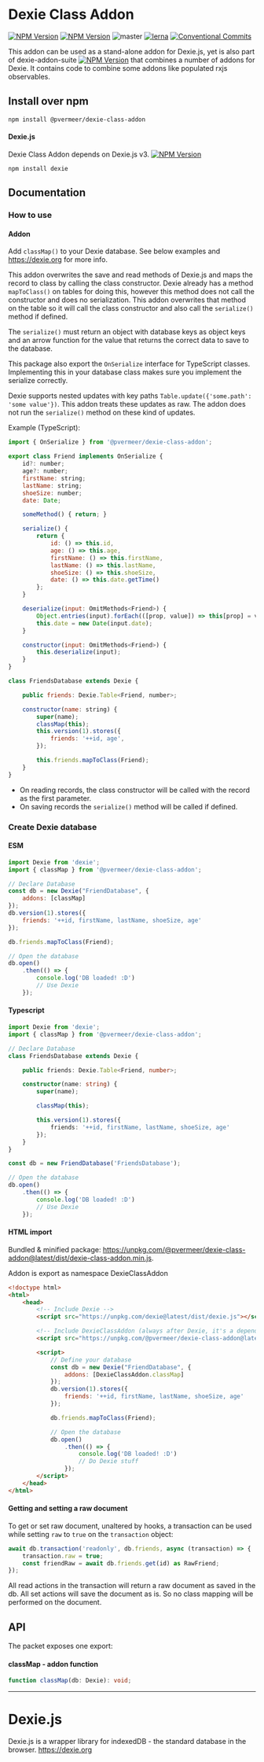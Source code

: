 Dexie Class Addon
======

[![NPM Version](https://img.shields.io/npm/v/@pvermeer/dexie-class-addon/latest.svg)](https://www.npmjs.com/package/@pvermeer/dexie-class-addon)
[![NPM Version](https://img.shields.io/npm/v/@pvermeer/dexie-class-addon/beta.svg)](https://www.npmjs.com/package/@pvermeer/dexie-class-addon)
![master](https://github.com/pvermeer/dexie-addon-suite-monorepo/actions/workflows/test.yml/badge.svg?branch=master)
[![lerna](https://img.shields.io/badge/maintained%20with-lerna-cc00ff.svg)](https://lerna.js.org/)
[![Conventional Commits](https://img.shields.io/badge/Conventional%20Commits-1.0.0-yellow.svg)](https://conventionalcommits.org)

This addon can be used as a stand-alone addon for Dexie.js, yet is also part of dexie-addon-suite [![NPM Version](https://img.shields.io/npm/v/@pvermeer/dexie-addon-suite/latest.svg)](https://www.npmjs.com/package/@pvermeer/dexie-addon-suite)
 that combines a number of addons for Dexie. It contains code to combine some addons like populated rxjs observables.

Install over npm
----------------
```
npm install @pvermeer/dexie-class-addon
```

#### Dexie.js
Dexie Class Addon depends on Dexie.js v3. [![NPM Version](https://img.shields.io/npm/v/dexie/latest.svg)](https://www.npmjs.com/package/dexie)
```
npm install dexie
```

Documentation
----------------

### How to use
#### Addon
Add `classMap()` to your Dexie database. See below examples and https://dexie.org for more info.

This addon overwrites the save and read methods of Dexie.js and maps the record to class by calling the class constructor.
Dexie already has a method `mapToClass()` on tables for doing this, however this method does not call the constructor and does no serialization. This addon overwrites that method on the table so it will call the class constructor and also call the `serialize()` method if defined.

The `serialize()` must return an object with database keys as object keys and an arrow function for the value that returns the correct data to save to the database.

This package also export the `OnSerialize` interface for TypeScript classes. Implementing this in your database class makes sure you implement the serialize correctly.

Dexie supports nested updates with key paths `Table.update({'some.path': 'some value'})`. This addon treats these updates as raw. The addon does not run the `serialize()` method on these kind of updates.

Example (TypeScript):
```js
import { OnSerialize } from '@pvermeer/dexie-class-addon';

export class Friend implements OnSerialize {
    id?: number;
    age?: number;
    firstName: string;
    lastName: string;
    shoeSize: number;
    date: Date;

    someMethod() { return; }

    serialize() {
        return {
            id: () => this.id,
            age: () => this.age,
            firstName: () => this.firstName,
            lastName: () => this.lastName,
            shoeSize: () => this.shoeSize,
            date: () => this.date.getTime()
        };
    }

    deserialize(input: OmitMethods<Friend>) {
        Object.entries(input).forEach(([prop, value]) => this[prop] = value);
        this.date = new Date(input.date);
    }

    constructor(input: OmitMethods<Friend>) {
        this.deserialize(input);
    }
}

class FriendsDatabase extends Dexie {

    public friends: Dexie.Table<Friend, number>;

    constructor(name: string) {
        super(name);
        classMap(this);
        this.version(1).stores({
            friends: '++id, age',
        });

        this.friends.mapToClass(Friend);
    }
}
```

- On reading records, the class constructor will be called with the record as the first parameter.
- On saving records the `serialize()` method will be called if defined.


### Create Dexie database
#### ESM
```js
import Dexie from 'dexie';
import { classMap } from '@pvermeer/dexie-class-addon';

// Declare Database
const db = new Dexie("FriendDatabase", {
    addons: [classMap]
});
db.version(1).stores({
    friends: '++id, firstName, lastName, shoeSize, age'
});

db.friends.mapToClass(Friend);

// Open the database
db.open()
    .then(() => {
        console.log('DB loaded! :D')
        // Use Dexie
    });
```

#### Typescript
```ts
import Dexie from 'dexie';
import { classMap } from '@pvermeer/dexie-class-addon';

// Declare Database
class FriendsDatabase extends Dexie {

    public friends: Dexie.Table<Friend, number>;

    constructor(name: string) {
        super(name);

        classMap(this);

        this.version(1).stores({
            friends: '++id, firstName, lastName, shoeSize, age'
        });
    }
}

const db = new FriendDatabase('FriendsDatabase');

// Open the database
db.open()
    .then(() => {
        console.log('DB loaded! :D')
        // Use Dexie
    });
```

#### HTML import

Bundled & minified package: <https://unpkg.com/@pvermeer/dexie-class-addon@latest/dist/dexie-class-addon.min.js>.

Addon is export as namespace DexieClassAddon

```html
<!doctype html>
<html>
    <head>
        <!-- Include Dexie -->
        <script src="https://unpkg.com/dexie@latest/dist/dexie.js"></script> 

        <!-- Include DexieClassAddon (always after Dexie, it's a dependency) -->
        <script src="https://unpkg.com/@pvermeer/dexie-class-addon@latest/dist/dexie-class-addon.min.js"></script>

        <script>
            // Define your database
            const db = new Dexie("FriendDatabase", {
                addons: [DexieClassAddon.classMap]
            });
            db.version(1).stores({
                friends: '++id, firstName, lastName, shoeSize, age'
            });

            db.friends.mapToClass(Friend);

            // Open the database
            db.open()
                .then(() => {
                    console.log('DB loaded! :D')
                    // Do Dexie stuff
                });
        </script>
    </head>
</html>
```

#### Getting and setting a raw document
To get or set raw document, unaltered by hooks, a transaction can be used while setting `raw` to `true` on the `transaction` object:
```ts
await db.transaction('readonly', db.friends, async (transaction) => {
    transaction.raw = true;
    const friendRaw = await db.friends.get(id) as RawFriend;
});
```
All read actions in the transaction will return a raw document as saved in the db. All set actions will save the document as is. So no class mapping will be performed on the document.

API
---
The packet exposes one export:

#### classMap - addon function
```ts
function classMap(db: Dexie): void;
```

---------------------------------------------------

Dexie.js
========

Dexie.js is a wrapper library for indexedDB - the standard database in the browser. https://dexie.org

